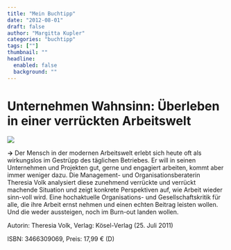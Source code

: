 ```yaml
---
title: "Mein Buchtipp"
date: "2012-08-01"
draft: false
author: "Margitta Kupler"
categories: "buchtipp"
tags: [""]
thumbnail: ""
headline:
  enabled: false
  background: ""
---
```

# Unternehmen Wahnsinn: Überleben in einer verrückten Arbeitswelt

<!--more-->

![](/images/2012/08_buchtipp_margitta-kupler-mein-buchtipp.jpg)

**→** Der Mensch in der modernen
Arbeitswelt erlebt sich heute oft als wirkungslos im Gestrüpp des täglichen
Betriebes. Er will in seinen Unternehmen und Projekten gut, gerne und
engagiert arbeiten, kommt aber immer weniger dazu. Die Management- und
Organisationsberaterin Theresia Volk analysiert diese zunehmend verrückte und
verrückt machende Situation und zeigt konkrete Perspektiven auf, wie Arbeit
wieder sinn-voll wird. Eine hochaktuelle Organisations- und
Gesellschaftskritik für alle, die ihre Arbeit ernst nehmen und einen echten
Beitrag leisten wollen. Und die weder aussteigen, noch im Burn-out landen
wollen.

Autorin: Theresia Volk, Verlag: Kösel-Verlag (25. Juli 2011)

ISBN: 3466309069, Preis: 17,99 € (D)